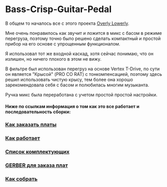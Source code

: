 # Bass-Crisp-Guitar-Pedal

В общем то началось все с этого проекта [Overly Lowerly](https://github.com/EugeneCarlo/OVERLY-LOWERLY-Guitar-Pedal).<p>

Мне очень понравилось как звучит и ложится в микс с басом в режиме перегруза, поэтому точно было решено сделать компактный и простой прибор на его основе с упрощенным функционалом.<p>

Я использовал тот же входной каскад, хотя сейчас понимаю, что он излишен, но ничего плохого в этом не вижу.<br>

В фильтре был использован перегруз на основе Vertex T-Drive, по сути он является "Крысой" (PRO CO RAT) с тонкомпенсацией, поэтому здесь решил использовать чистую крысу, тем более она хорошо зарекомендовала себя с басом и полюбилась многим музыканта.<br>

Ручка микс была переработана с учетом простой простой настройки.<br>

#### Ниже по ссылкам информация о том как это все работает и последовательность сборки:

### [Как заказать платы](https://github.com/EugeneCarlo/OVERLY-LOWERLY-Guitar-Pedal/blob/main/How%20to%20get%20PCB/README.md)

### [Как работает](https://github.com/EugeneCarlo/Bass-Crisp-Guitar-Pedal/blob/main/How%20it%20works/README.md)

### [Список комплектующих](https://github.com/EugeneCarlo/Bass-Crisp-Guitar-Pedal/blob/main/BOM/README.md)

### [GERBER для заказа плат](https://github.com/EugeneCarlo/Bass-Crisp-Guitar-Pedal/tree/main/PCB)

### [Как собрать](https://github.com/EugeneCarlo/Bass-Crisp-Guitar-Pedal/blob/main/How%20to%20assemble/README.md)
